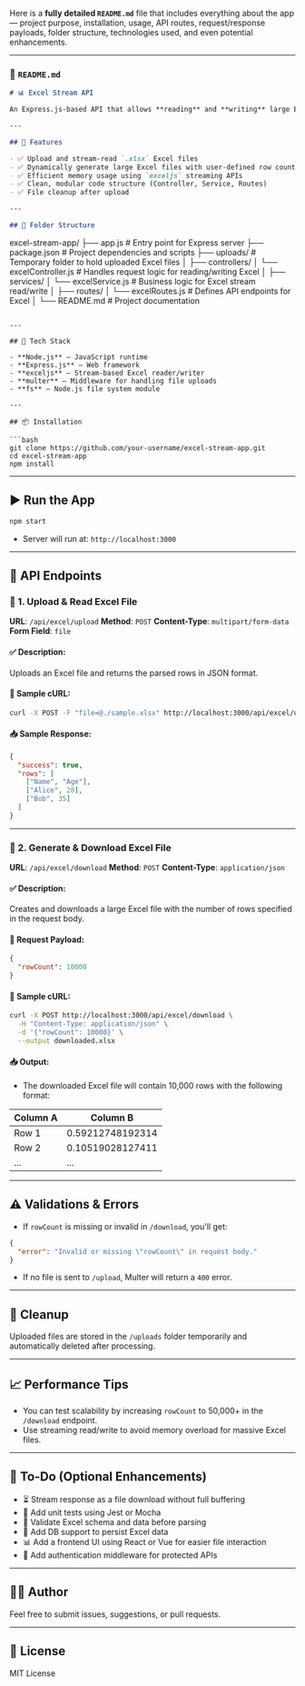 Here is a **fully detailed `README.md`** file that includes everything about the app — project purpose, installation, usage, API routes, request/response payloads, folder structure, technologies used, and even potential enhancements.

---

### 📘 `README.md`

```markdown
# 📊 Excel Stream API

An Express.js-based API that allows **reading** and **writing** large Excel files using **streaming** techniques for performance and memory efficiency. Suitable for handling large datasets without blocking the event loop.

---

## 🚀 Features

- ✅ Upload and stream-read `.xlsx` Excel files
- ✅ Dynamically generate large Excel files with user-defined row counts
- ✅ Efficient memory usage using `exceljs` streaming APIs
- ✅ Clean, modular code structure (Controller, Service, Routes)
- ✅ File cleanup after upload

---

## 📁 Folder Structure

```

excel-stream-app/
├── app.js                     # Entry point for Express server
├── package.json               # Project dependencies and scripts
├── uploads/                   # Temporary folder to hold uploaded Excel files
│
├── controllers/
│   └── excelController.js     # Handles request logic for reading/writing Excel
│
├── services/
│   └── excelService.js        # Business logic for Excel stream read/write
│
├── routes/
│   └── excelRoutes.js         # Defines API endpoints for Excel
│
└── README.md                  # Project documentation

````

---

## 🧩 Tech Stack

- **Node.js** – JavaScript runtime
- **Express.js** – Web framework
- **exceljs** – Stream-based Excel reader/writer
- **multer** – Middleware for handling file uploads
- **fs** – Node.js file system module

---

## 📦 Installation

```bash
git clone https://github.com/your-username/excel-stream-app.git
cd excel-stream-app
npm install
````

---

## ▶️ Run the App

```bash
npm start
```

* Server will run at: `http://localhost:3000`

---

## 📡 API Endpoints

### 🔼 1. Upload & Read Excel File

**URL**: `/api/excel/upload`
**Method**: `POST`
**Content-Type**: `multipart/form-data`
**Form Field**: `file`

#### ✅ Description:

Uploads an Excel file and returns the parsed rows in JSON format.

#### 🧪 Sample cURL:

```bash
curl -X POST -F "file=@./sample.xlsx" http://localhost:3000/api/excel/upload
```

#### 📥 Sample Response:

```json
{
  "success": true,
  "rows": [
    ["Name", "Age"],
    ["Alice", 28],
    ["Bob", 35]
  ]
}
```

---

### 🔽 2. Generate & Download Excel File

**URL**: `/api/excel/download`
**Method**: `POST`
**Content-Type**: `application/json`

#### ✅ Description:

Creates and downloads a large Excel file with the number of rows specified in the request body.

#### 🧾 Request Payload:

```json
{
  "rowCount": 10000
}
```

#### 🧪 Sample cURL:

```bash
curl -X POST http://localhost:3000/api/excel/download \
  -H "Content-Type: application/json" \
  -d '{"rowCount": 10000}' \
  --output downloaded.xlsx
```

#### 📥 Output:

* The downloaded Excel file will contain 10,000 rows with the following format:

| Column A | Column B         |
| -------- | ---------------- |
| Row 1    | 0.59212748192314 |
| Row 2    | 0.10519028127411 |
| ...      | ...              |

---

## ⚠️ Validations & Errors

* If `rowCount` is missing or invalid in `/download`, you'll get:

```json
{
  "error": "Invalid or missing \"rowCount\" in request body."
}
```

* If no file is sent to `/upload`, Multer will return a `400` error.

---

## 🧼 Cleanup

Uploaded files are stored in the `/uploads` folder temporarily and automatically deleted after processing.

---

## 📈 Performance Tips

* You can test scalability by increasing `rowCount` to 50,000+ in the `/download` endpoint.
* Use streaming read/write to avoid memory overload for massive Excel files.

---

## 📌 To-Do (Optional Enhancements)

* ⏳ Stream response as a file download without full buffering
* 🧪 Add unit tests using Jest or Mocha
* 📄 Validate Excel schema and data before parsing
* 🧰 Add DB support to persist Excel data
* 📊 Add a frontend UI using React or Vue for easier file interaction
* 🔐 Add authentication middleware for protected APIs

---

## 👨‍💻 Author
Feel free to submit issues, suggestions, or pull requests.

---

## 📄 License
MIT License

